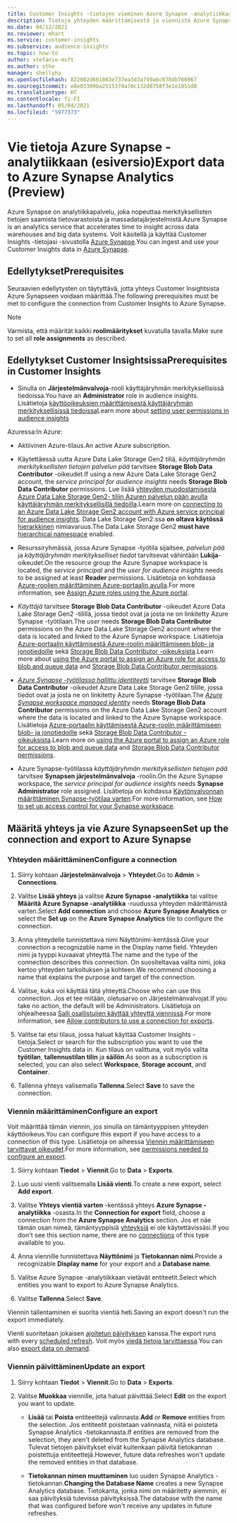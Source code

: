 ```yaml
---
title: Customer Insights -tietojen vieminen Azure Synapse -analytiikkaan
description: Tietoja yhteyden määrittämisestä ja viennistä Azure Synapse -analytiikkaan.
ms.date: 04/12/2021
ms.reviewer: mhart
ms.service: customer-insights
ms.subservice: audience-insights
ms.topic: how-to
author: stefanie-msft
ms.author: sthe
manager: shellyha
ms.openlocfilehash: 822082d661863e737ea3d3a749a6c878db766967
ms.sourcegitcommit: e8e03309ba2515374a70c132d0758f3e1e1851d0
ms.translationtype: HT
ms.contentlocale: fi-FI
ms.lasthandoff: 05/04/2021
ms.locfileid: "5977373"
---
```

# <a name="export-data-to-azure-synapse-analytics-preview"></a><span data-ttu-id="88fb2-103">Vie tietoja Azure Synapse -analytiikkaan (esiversio)</span><span class="sxs-lookup"><span data-stu-id="88fb2-103">Export data to Azure Synapse Analytics (Preview)</span></span>

<span data-ttu-id="88fb2-104">Azure Synapse on analytiikkapalvelu, joka nopeuttaa merkityksellisten tietojen saamista tietovarastoista ja massadatajärjestelmistä.</span><span class="sxs-lookup"><span data-stu-id="88fb2-104">Azure Synapse is an analytics service that accelerates time to insight across data warehouses and big data systems.</span></span> <span data-ttu-id="88fb2-105">Voit käsitellä ja käyttää Customer Insights -tietojasi -sivustolla [Azure Synapse](/azure/synapse-analytics/overview-what-is).</span><span class="sxs-lookup"><span data-stu-id="88fb2-105">You can ingest and use your Customer Insights data in [Azure Synapse](/azure/synapse-analytics/overview-what-is).</span></span>

## <a name="prerequisites"></a><span data-ttu-id="88fb2-106">Edellytykset</span><span class="sxs-lookup"><span data-stu-id="88fb2-106">Prerequisites</span></span>

<span data-ttu-id="88fb2-107">Seuraavien edellytysten on täytyttävä, jotta yhteys Customer Insightsista Azure Synapseen voidaan määrittää.</span><span class="sxs-lookup"><span data-stu-id="88fb2-107">The following prerequisites must be met to configure the connection from Customer Insights to Azure Synapse.</span></span>

> [!NOTE]
> <span data-ttu-id="88fb2-108">Varmista, että määrität kaikki **roolimääritykset** kuvatulla tavalla.</span><span class="sxs-lookup"><span data-stu-id="88fb2-108">Make sure to set all **role assignments** as described.</span></span>  

## <a name="prerequisites-in-customer-insights"></a><span data-ttu-id="88fb2-109">Edellytykset Customer Insightsissa</span><span class="sxs-lookup"><span data-stu-id="88fb2-109">Prerequisites in Customer Insights</span></span>

* <span data-ttu-id="88fb2-110">Sinulla on  **Järjestelmänvalvoja**-rooli käyttäjäryhmän merkityksellisissä tiedoissa.</span><span class="sxs-lookup"><span data-stu-id="88fb2-110">You have an **Administrator** role in audience insights.</span></span> <span data-ttu-id="88fb2-111">Lisätietoja [käyttöoikeuksien määrittämisestä käyttäjäryhmän merkityksellisissä tiedoissa](permissions.md#assign-roles-and-permissions)</span><span class="sxs-lookup"><span data-stu-id="88fb2-111">Learn more about [setting user permissions in audience insights](permissions.md#assign-roles-and-permissions)</span></span>

<span data-ttu-id="88fb2-112">Azuressa:</span><span class="sxs-lookup"><span data-stu-id="88fb2-112">In Azure:</span></span> 

- <span data-ttu-id="88fb2-113">Aktiivinen Azure-tilaus.</span><span class="sxs-lookup"><span data-stu-id="88fb2-113">An active Azure subscription.</span></span>

- <span data-ttu-id="88fb2-114">Käytettäessä uutta Azure Data Lake Storage Gen2 tiliä, *käyttäjäryhmän merkityksellisten tietojen palvelun pää* tarvitsee **Storage Blob Data Contributor** -oikeudet.</span><span class="sxs-lookup"><span data-stu-id="88fb2-114">If using a new Azure Data Lake Storage Gen2 account, the *service principal for audience insights* needs **Storage Blob Data Contributor** permissions.</span></span> <span data-ttu-id="88fb2-115">Lue lisää [yhteyden muodostamisesta Azure Data Lake Storage Gen2- tiliin Azuren palvelun pään avulla käyttäjäryhmän merkityksellisillä tiedoilla](connect-service-principal.md).</span><span class="sxs-lookup"><span data-stu-id="88fb2-115">Learn more on [connecting to an Azure Data Lake Storage Gen2 account with Azure service principal for audience insights](connect-service-principal.md).</span></span> <span data-ttu-id="88fb2-116">Data Lake Storage Gen2:ssa **on oltava käytössä** [hierarkkinen](/azure/storage/blobs/data-lake-storage-namespace) nimiavaruus.</span><span class="sxs-lookup"><span data-stu-id="88fb2-116">The Data Lake Storage Gen2 **must have** [hierarchical namespace](/azure/storage/blobs/data-lake-storage-namespace) enabled.</span></span>

- <span data-ttu-id="88fb2-117">Resurssiryhmässä, jossa Azure Synapse -työtila sijaitsee, *palvelun pää* ja *käyttäjäryhmän merkitykselliset tiedot* tarvitsevat vähintään **Lukija**-oikeudet.</span><span class="sxs-lookup"><span data-stu-id="88fb2-117">On the resource group the Azure Synapse workspace is located, the *service principal* and the *user for audience insights* needs to be assigned at least **Reader** permissions.</span></span> <span data-ttu-id="88fb2-118">Lisätietoja on kohdassa [Azure-roolien määrittäminen Azure-portaalin avulla](/azure/role-based-access-control/role-assignments-portal).</span><span class="sxs-lookup"><span data-stu-id="88fb2-118">For more information, see [Assign Azure roles using the Azure portal](/azure/role-based-access-control/role-assignments-portal).</span></span>

- <span data-ttu-id="88fb2-119">*Käyttäjä* tarvitsee **Storage Blob Data Contributor** -oikeudet Azure Data Lake Storage Gen2 -tilillä, jossa tiedot ovat ja josta ne on linkitetty Azure Synapse -työtilaan.</span><span class="sxs-lookup"><span data-stu-id="88fb2-119">The *user* needs **Storage Blob Data Contributor** permissions on the Azure Data Lake Storage Gen2 account where the data is located and linked to the Azure Synapse workspace.</span></span> <span data-ttu-id="88fb2-120">Lisätietoja [Azure-portaalin käyttämisestä Azure-roolin määrittämiseen blob- ja jonotiedoille](/azure/storage/common/storage-auth-aad-rbac-portal) sekä [Storage Blob Data Contributor -oikeuksista](/azure/role-based-access-control/built-in-roles#storage-blob-data-contributor).</span><span class="sxs-lookup"><span data-stu-id="88fb2-120">Learn more about [using the Azure portal to assign an Azure role for access to blob and queue data](/azure/storage/common/storage-auth-aad-rbac-portal) and [Storage Blob Data Contributor permissions](/azure/role-based-access-control/built-in-roles#storage-blob-data-contributor).</span></span>

- <span data-ttu-id="88fb2-121">*[Azure Synapse -työtilassa hallittu identiteetti](/azure/synapse-analytics/security/synapse-workspace-managed-identity)* tarvitsee **Storage Blob Data Contributor** -oikeudet Azure Data Lake Storage Gen2 tilille, jossa tiedot ovat ja josta ne on linkitetty Azure Synapse -työtilaan.</span><span class="sxs-lookup"><span data-stu-id="88fb2-121">The *[Azure Synapse workspace managed identity](/azure/synapse-analytics/security/synapse-workspace-managed-identity)* needs **Storage Blob Data Contributor** permissions on the Azure Data Lake Storage Gen2 account where the data is located and linked to the Azure Synapse workspace.</span></span> <span data-ttu-id="88fb2-122">Lisätietoja [Azure-portaalin käyttämisestä Azure-roolin määrittämiseen blob- ja jonotiedoille](/azure/storage/common/storage-auth-aad-rbac-portal) sekä [Storage Blob Data Contributor -oikeuksista](/azure/role-based-access-control/built-in-roles#storage-blob-data-contributor).</span><span class="sxs-lookup"><span data-stu-id="88fb2-122">Learn more on [using the Azure portal to assign an Azure role for access to blob and queue data](/azure/storage/common/storage-auth-aad-rbac-portal) and [Storage Blob Data Contributor permissions](/azure/role-based-access-control/built-in-roles#storage-blob-data-contributor).</span></span>

- <span data-ttu-id="88fb2-123">Azure Synapse-työtilassa *käyttäjäryhmän merkityksellisten tietojen pää* tarvitsee **Synapsen järjestelmänvalvoja** -roolin.</span><span class="sxs-lookup"><span data-stu-id="88fb2-123">On the Azure Synapse workspace, the *service principal for audience insights* needs **Synapse Administrator** role assigned.</span></span> <span data-ttu-id="88fb2-124">Lisätietoja on kohdassa [Käytönvalvonnan määrittäminen Synapse-työtilaa varten](/azure/synapse-analytics/security/how-to-set-up-access-control).</span><span class="sxs-lookup"><span data-stu-id="88fb2-124">For more information, see [How to set up access control for your Synapse workspace](/azure/synapse-analytics/security/how-to-set-up-access-control).</span></span>

## <a name="set-up-the-connection-and-export-to-azure-synapse"></a><span data-ttu-id="88fb2-125">Määritä yhteys ja vie Azure Synapseen</span><span class="sxs-lookup"><span data-stu-id="88fb2-125">Set up the connection and export to Azure Synapse</span></span>

### <a name="configure-a-connection"></a><span data-ttu-id="88fb2-126">Yhteyden määrittäminen</span><span class="sxs-lookup"><span data-stu-id="88fb2-126">Configure a connection</span></span>

1. <span data-ttu-id="88fb2-127">Siirry kohtaan **Järjestelmänvalvoja** > **Yhteydet**.</span><span class="sxs-lookup"><span data-stu-id="88fb2-127">Go to **Admin** > **Connections**.</span></span>

1. <span data-ttu-id="88fb2-128">Valitse **Lisää yhteys** ja valitse **Azure Synapse -analytiikka** tai valitse **Määritä** **Azure Synapse -analytiikka** -ruudussa yhteyden määrittämistä varten.</span><span class="sxs-lookup"><span data-stu-id="88fb2-128">Select **Add connection** and choose **Azure Synapse Analytics** or select the **Set up** on the **Azure Synapse Analytics** tile to configure the connection.</span></span>

1. <span data-ttu-id="88fb2-129">Anna yhteydelle tunnistettava nimi Näyttönimi-kentässä.</span><span class="sxs-lookup"><span data-stu-id="88fb2-129">Give your connection a recognizable name in the Display name field.</span></span> <span data-ttu-id="88fb2-130">Yhteyden nimi ja tyyppi kuvaavat yhteyttä.</span><span class="sxs-lookup"><span data-stu-id="88fb2-130">The name and the type of the connection describes this connection.</span></span> <span data-ttu-id="88fb2-131">On suositeltavaa valita nimi, joka kertoo yhteyden tarkoituksen ja kohteen.</span><span class="sxs-lookup"><span data-stu-id="88fb2-131">We recommend choosing a name that explains the purpose and target of the connection.</span></span>

1. <span data-ttu-id="88fb2-132">Valitse, kuka voi käyttää tätä yhteyttä.</span><span class="sxs-lookup"><span data-stu-id="88fb2-132">Choose who can use this connection.</span></span> <span data-ttu-id="88fb2-133">Jos et tee mitään, oletusarvo on Järjestelmänvalvojat.</span><span class="sxs-lookup"><span data-stu-id="88fb2-133">If you take no action, the default will be Administrators.</span></span> <span data-ttu-id="88fb2-134">Lisätietoja on ohjeaiheessa [Salli osallistujien käyttää yhteyttä viennissä](connections.md#allow-contributors-to-use-a-connection-for-exports).</span><span class="sxs-lookup"><span data-stu-id="88fb2-134">For more information, see [Allow contributors to use a connection for exports](connections.md#allow-contributors-to-use-a-connection-for-exports).</span></span>

1. <span data-ttu-id="88fb2-135">Valitse tai etsi tilaus, jossa haluat käyttää Customer Insights -tietoja.</span><span class="sxs-lookup"><span data-stu-id="88fb2-135">Select or search for the subscription you want to use the Customer Insights data in.</span></span> <span data-ttu-id="88fb2-136">Kun tilaus on valittuna, voit myös valita **työtilan**, **tallennustilan tilin** ja **säilön**.</span><span class="sxs-lookup"><span data-stu-id="88fb2-136">As soon as a subscription is selected, you can also select **Workspace**, **Storage account**, and **Container**.</span></span>

1. <span data-ttu-id="88fb2-137">Tallenna yhteys valisemalla **Tallenna**.</span><span class="sxs-lookup"><span data-stu-id="88fb2-137">Select **Save** to save the connection.</span></span>

### <a name="configure-an-export"></a><span data-ttu-id="88fb2-138">Viennin määrittäminen</span><span class="sxs-lookup"><span data-stu-id="88fb2-138">Configure an export</span></span>

<span data-ttu-id="88fb2-139">Voit määrittää tämän viennin, jos sinulla on tämäntyyppisen yhteyden käyttöoikeus.</span><span class="sxs-lookup"><span data-stu-id="88fb2-139">You can configure this export if you have access to a connection of this type.</span></span> <span data-ttu-id="88fb2-140">Lisätietoja on aiheessa [Viennin määrittämiseen tarvittavat oikeudet](export-destinations.md#set-up-a-new-export).</span><span class="sxs-lookup"><span data-stu-id="88fb2-140">For more information, see [permissions needed to configure an export](export-destinations.md#set-up-a-new-export).</span></span>

1. <span data-ttu-id="88fb2-141">Siirry kohtaan **Tiedot** > **Viennit**.</span><span class="sxs-lookup"><span data-stu-id="88fb2-141">Go to **Data** > **Exports**.</span></span>

1. <span data-ttu-id="88fb2-142">Luo uusi vienti valitsemalla **Lisää vienti**.</span><span class="sxs-lookup"><span data-stu-id="88fb2-142">To create a new export, select **Add export**.</span></span>

1. <span data-ttu-id="88fb2-143">Valitse **Yhteys vientiä varten** -kentässä yhteys **Azure Synapse -analytiikka** -osasta.</span><span class="sxs-lookup"><span data-stu-id="88fb2-143">In the **Connection for export** field, choose a connection from the **Azure Synapse Analytics** section.</span></span> <span data-ttu-id="88fb2-144">Jos et näe tämän osan nimeä, tämäntyyppisiä [yhteyksiä](connections.md) ei ole käytettävissäsi.</span><span class="sxs-lookup"><span data-stu-id="88fb2-144">If you don't see this section name, there are no [connections](connections.md) of this type available to you.</span></span>

1. <span data-ttu-id="88fb2-145">Anna viennille tunnistettava **Näyttönimi** ja **Tietokannan nimi**.</span><span class="sxs-lookup"><span data-stu-id="88fb2-145">Provide a recognizable **Display name** for your export and a **Database name**.</span></span>

1. <span data-ttu-id="88fb2-146">Valitse Azure Synapse -analytiikkaan vietävät entiteetit.</span><span class="sxs-lookup"><span data-stu-id="88fb2-146">Select which entities you want to export to Azure Synapse Analytics.</span></span>

1. <span data-ttu-id="88fb2-147">Valitse **Tallenna**.</span><span class="sxs-lookup"><span data-stu-id="88fb2-147">Select **Save**.</span></span>

<span data-ttu-id="88fb2-148">Viennin tallentaminen ei suorita vientiä heti.</span><span class="sxs-lookup"><span data-stu-id="88fb2-148">Saving an export doesn't run the export immediately.</span></span>

<span data-ttu-id="88fb2-149">Vienti suoritetaan jokaisen [ajoitetun päivityksen](system.md#schedule-tab) kanssa.</span><span class="sxs-lookup"><span data-stu-id="88fb2-149">The export runs with every [scheduled refresh](system.md#schedule-tab).</span></span> <span data-ttu-id="88fb2-150">Voit myös [viedä tietoja tarvittaessa](export-destinations.md#run-exports-on-demand).</span><span class="sxs-lookup"><span data-stu-id="88fb2-150">You can also [export data on demand](export-destinations.md#run-exports-on-demand).</span></span>

### <a name="update-an-export"></a><span data-ttu-id="88fb2-151">Viennin päivittäminen</span><span class="sxs-lookup"><span data-stu-id="88fb2-151">Update an export</span></span>

1. <span data-ttu-id="88fb2-152">Siirry kohtaan **Tiedot** > **Viennit**.</span><span class="sxs-lookup"><span data-stu-id="88fb2-152">Go to **Data** > **Exports**.</span></span>

1. <span data-ttu-id="88fb2-153">Valitse **Muokkaa** viennille, jota haluat päivittää.</span><span class="sxs-lookup"><span data-stu-id="88fb2-153">Select **Edit** on the export you want to update.</span></span>

   - <span data-ttu-id="88fb2-154">**Lisää** tai **Poista** entiteettejä valinnasta.</span><span class="sxs-lookup"><span data-stu-id="88fb2-154">**Add** or **Remove** entities from the selection.</span></span> <span data-ttu-id="88fb2-155">Jos entiteetit poistetaan valinnasta, niitä ei poisteta Synapse Analytics -tietokannasta.</span><span class="sxs-lookup"><span data-stu-id="88fb2-155">If entities are removed from the selection, they aren't deleted from the Synapse Analytics database.</span></span> <span data-ttu-id="88fb2-156">Tulevat tietojen päivitykset eivät kuitenkaan päivitä tietokannan poistettuja entiteettejä.</span><span class="sxs-lookup"><span data-stu-id="88fb2-156">However, future data refreshes won't update the removed entities in that database.</span></span>

   - <span data-ttu-id="88fb2-157">**Tietokannan nimen muuttaminen** luo uuden Synapse Analytics -tietokannan.</span><span class="sxs-lookup"><span data-stu-id="88fb2-157">**Changing the Database Name** creates a new Synapse Analytics database.</span></span> <span data-ttu-id="88fb2-158">Tietokanta, jonka nimi on määritetty aiemmin, ei saa päivityksiä tulevissa päivityksissä.</span><span class="sxs-lookup"><span data-stu-id="88fb2-158">The database with the name that was configured before won't receive any updates in future refreshes.</span></span>
